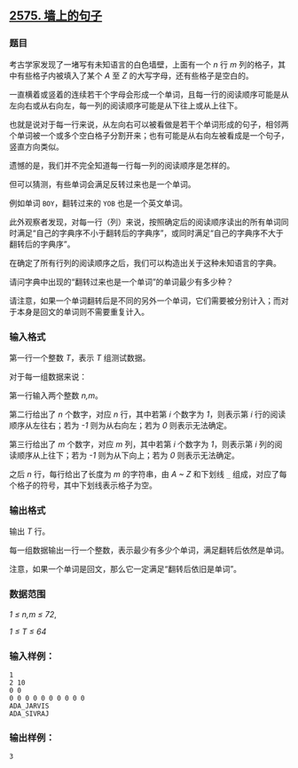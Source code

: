 ## [2575. 墙上的句子](https://www.acwing.com/problem/content/2577/)

### 题目

考古学家发现了一堵写有未知语言的白色墙壁，上面有一个 *n* 行 *m* 列的格子，其中有些格子内被填入了某个 *A* 至 *Z* 的大写字母，还有些格子是空白的。

一直横着或竖着的连续若干个字母会形成一个单词，且每一行的阅读顺序可能是从左向右或从右向左，每一列的阅读顺序可能是从下往上或从上往下。

也就是说对于每一行来说，从左向右可以被看做是若干个单词形成的句子，相邻两个单词被一个或多个空白格子分割开来；也有可能是从右向左被看成是一个句子，竖直方向类似。

遗憾的是，我们并不完全知道每一行每一列的阅读顺序是怎样的。

但可以猜测，有些单词会满足反转过来也是一个单词。

例如单词 `BOY`，翻转过来的 `YOB` 也是一个英文单词。

此外观察者发现，对每一行（列）来说，按照确定后的阅读顺序读出的所有单词同时满足“自己的字典序不小于翻转后的字典序”，或同时满足“自己的字典序不大于翻转后的字典序”。

在确定了所有行列的阅读顺序之后，我们可以构造出关于这种未知语言的字典。

请问字典中出现的“翻转过来也是一个单词”的单词最少有多少种？

请注意，如果一个单词翻转后是不同的另外一个单词，它们需要被分别计入；而对于本身是回文的单词则不需要重复计入。

### 输入格式

第一行一个整数 *T*，表示 *T* 组测试数据。

对于每一组数据来说：

第一行输入两个整数 *n,m*。

第二行给出了 *n* 个数字，对应 *n* 行，其中若第 *i* 个数字为 *1*，则表示第 *i* 行的阅读顺序从左往右；若为 *-1* 则为从右向左；若为 *0* 则表示无法确定。

第三行给出了 *m* 个数字，对应 *m* 列，其中若第 *i* 个数字为 *1*，则表示第 *i* 列的阅读顺序从上往下；若为 *-1* 则为从下向上；若为 *0* 则表示无法确定。

之后 *n* 行，每行给出了长度为 *m* 的字符串，由 *A ~ Z* 和下划线 `_` 组成，对应了每个格子的符号，其中下划线表示格子为空。

### 输出格式

输出 *T* 行。

每一组数据输出一行一个整数，表示最少有多少个单词，满足翻转后依然是单词。

注意，如果一个单词是回文，那么它一定满足“翻转后依旧是单词”。

### 数据范围

*1 ≤ n,m ≤ 72*,

*1 ≤ T ≤ 64*

### 输入样例：

```
1
2 10
0 0
0 0 0 0 0 0 0 0 0 0
ADA_JARVIS
ADA_SIVRAJ
```

### 输出样例：

```
3
```
